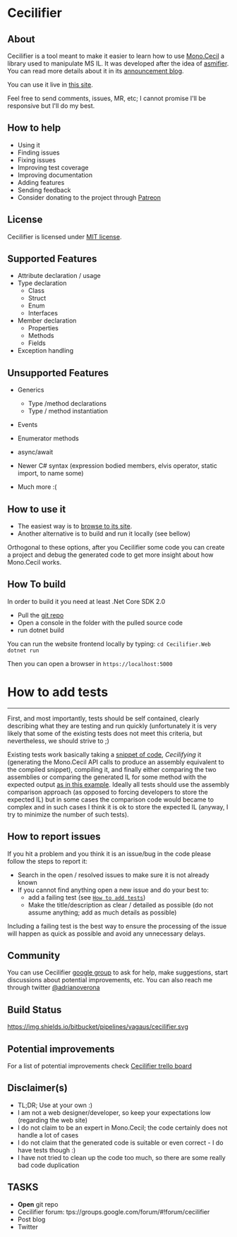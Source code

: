 
Cecilifier
====

About
---
Cecilifier is a tool meant to make it easier to learn how to use [Mono.Cecil](https://github.com/jbevain/cecil) a library used to manipulate MS IL. It was developed after the idea of [asmifier](https://asm.ow2.io/faq.html#Q10). You can read more details about it in its [announcement blog](https://programing-fun.blogspot.com/2019/01/making-it-easier-to-getting-started.html).

You can use it live in [this site](https://cecilifier.appspot.com/).

Feel free to send comments, issues, MR, etc; I cannot promise I'll be responsive but I'll do my best.

How to help
---
- Using it
- Finding issues
- Fixing issues
- Improving test coverage
- Improving documentation
- Adding features
- Sending feedback
- Consider donating to the project through [Patreon](https://www.patreon.com/adrianoverona)

License
---
Cecilifier is licensed under [MIT license](license.md).

Supported Features
---- 
- Attribute declaration / usage
- Type declaration
	- Class
	- Struct
	- Enum
	- Interfaces
-  Member  declaration
	- Properties
	- Methods
	- Fields
- Exception handling

Unsupported Features
---
- Generics 
	- Type /method declarations
	- Type / method instantiation

- Events
- Enumerator methods
- async/await
- Newer C# syntax (expression bodied members, elvis operator, static import, to name some)
- Much more :(

How to use it
---
- The easiest way is to [browse to its site](https://cecilifier.appspot.com/).
- Another alternative is to build and run it  locally (see bellow)

Orthogonal to these options, after you Cecilifier some code you can create a project and debug the generated code to get more insight about how Mono.Cecil works.

How To build
---
In order to build it you need at least .Net Core SDK 2.0

- Pull the [git repo](https://bitbucket.org/vagaus/cecilifier)
- Open a console in the folder with the pulled source code
- run dotnet build

You can run the website frontend locally by typing:
`cd Cecilifier.Web`
`dotnet run`

Then you can open a browser in `https://localhost:5000`


# How to add tests
---
First, and most importantly, tests should be self contained, clearly describing what they are testing and run quickly (unfortunately it is very likely that some of the existing tests does not meet this criteria, but nevertheless, we should strive to ;)

Existing tests work basically taking a [snippet of code](https://bitbucket.org/vagaus/cecilifier/src/master/Cecilifier.Core.Tests/TestResources/Integration/CodeBlock/Conditional/IfStatement.cs.txt), _Cecilifying_ it (generating the Mono.Cecil API calls to produce an assembly equivalent to the compiled snippet), compiling it,  and finally either comparing the two assemblies or comparing the generated IL for some method with the expected output [as in this example](https://bitbucket.org/vagaus/cecilifier/src/master/Cecilifier.Core.Tests/TestResources/Integration/CodeBlock/Conditional/IfStatement.cs.il.txt). Ideally all tests should use the assembly comparison approach (as opposed to forcing developers to store the expected IL) but in some cases the comparison code would became to complex and in such cases I think it is ok to store the expected IL (anyway, I try to minimize the number of such tests).

How to report issues
---
If you hit a problem and you think it is an issue/bug in the code please follow the steps to report it:
- Search in the open / resolved issues to make sure it is not already known 
- If you cannot find anything open a new issue and do your best to:
	- add a failing test (see [`How to add tests`](#how-to-add-tests))
	- Make the title/description as clear / detailed as possible (do not assume anything; add as much details as possible)

Including a failing test is the best way to ensure the processing of the issue will happen as quick as possible and avoid any unnecessary delays.

Community
---
You can use Cecilifier [google group](https://groups.google.com/forum/#!forum/cecilifier) to ask for help, make suggestions, start discussions about potential improvements, etc. You can also reach me through twitter [@adrianoverona](https://twitter.com/adrianoverona)

Build Status
---
https://img.shields.io/bitbucket/pipelines/vagaus/cecilifier.svg


Potential improvements
---
For a list of potential improvements check [Cecilifier trello board](https://trello.com/b/2z5ke9Ll)

Disclaimer(s)
---
- TL;DR; Use at your own :)
- I am not a web designer/developer, so keep your expectations low (regarding the web site)
- I do not claim to be an expert in Mono.Cecil; the code certainly does not handle a lot of cases
- I do not claim that the generated code is suitable or even correct - I do have tests though :)
- I have not tried to clean up the code too much, so there are some really bad code duplication

TASKS
--
- **Open** git repo
- Cecilifier forum: tps://groups.google.com/forum/#!forum/cecilifier
- Post blog
- Twitter
